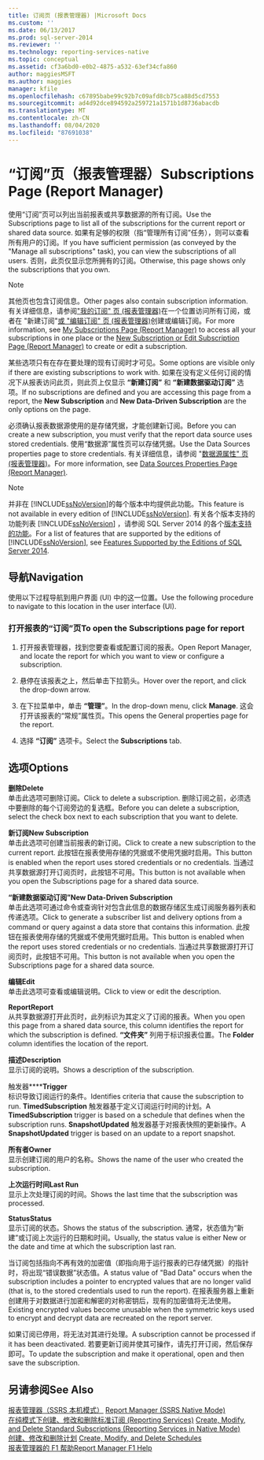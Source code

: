 ```yaml
---
title: 订阅页 (报表管理器) |Microsoft Docs
ms.custom: ''
ms.date: 06/13/2017
ms.prod: sql-server-2014
ms.reviewer: ''
ms.technology: reporting-services-native
ms.topic: conceptual
ms.assetid: cf3a6bd0-e0b2-4875-a532-63ef34cfa860
author: maggiesMSFT
ms.author: maggies
manager: kfile
ms.openlocfilehash: c67895babe99c92b7c09afd8cb75ca88d5cd7553
ms.sourcegitcommit: ad4d92dce894592a259721a1571b1d8736abacdb
ms.translationtype: MT
ms.contentlocale: zh-CN
ms.lasthandoff: 08/04/2020
ms.locfileid: "87691038"
---
```

# <a name="subscriptions-page-report-manager"></a><span data-ttu-id="c3680-102">“订阅”页（报表管理器）</span><span class="sxs-lookup"><span data-stu-id="c3680-102">Subscriptions Page (Report Manager)</span></span>
  <span data-ttu-id="c3680-103">使用“订阅”页可以列出当前报表或共享数据源的所有订阅。</span><span class="sxs-lookup"><span data-stu-id="c3680-103">Use the Subscriptions page to list all of the subscriptions for the current report or shared data source.</span></span> <span data-ttu-id="c3680-104">如果有足够的权限（指“管理所有订阅”任务），则可以查看所有用户的订阅。</span><span class="sxs-lookup"><span data-stu-id="c3680-104">If you have sufficient permission (as conveyed by the "Manage all subscriptions" task), you can view the subscriptions of all users.</span></span> <span data-ttu-id="c3680-105">否则，此页仅显示您所拥有的订阅。</span><span class="sxs-lookup"><span data-stu-id="c3680-105">Otherwise, this page shows only the subscriptions that you own.</span></span>  
  
> [!NOTE]  
>  <span data-ttu-id="c3680-106">其他页也包含订阅信息。</span><span class="sxs-lookup"><span data-stu-id="c3680-106">Other pages also contain subscription information.</span></span> <span data-ttu-id="c3680-107">有关详细信息，请参阅["我的订阅" 页 &#40;报表管理器&#41;](../../2014/reporting-services/my-subscriptions-page-report-manager.md)在一个位置访问所有订阅，或者在 "新建订阅"[或 "编辑订阅" 页 &#40;报表管理器&#41;](../../2014/reporting-services/new-subscription-or-edit-subscription-page-report-manager.md)创建或编辑订阅。</span><span class="sxs-lookup"><span data-stu-id="c3680-107">For more information, see [My Subscriptions Page &#40;Report Manager&#41;](../../2014/reporting-services/my-subscriptions-page-report-manager.md) to access all your subscriptions in one place or the [New Subscription or Edit Subscription Page &#40;Report Manager&#41;](../../2014/reporting-services/new-subscription-or-edit-subscription-page-report-manager.md) to create or edit a subscription.</span></span>  
  
 <span data-ttu-id="c3680-108">某些选项只有在存在要处理的现有订阅时才可见。</span><span class="sxs-lookup"><span data-stu-id="c3680-108">Some options are visible only if there are existing subscriptions to work with.</span></span> <span data-ttu-id="c3680-109">如果在没有定义任何订阅的情况下从报表访问此页，则此页上仅显示 **“新建订阅”** 和 **“新建数据驱动订阅”** 选项。</span><span class="sxs-lookup"><span data-stu-id="c3680-109">If no subscriptions are defined and you are accessing this page from a report, the **New Subscription** and **New Data-Driven Subscription** are the only options on the page.</span></span>  
  
 <span data-ttu-id="c3680-110">必须确认报表数据源使用的是存储凭据，才能创建新订阅。</span><span class="sxs-lookup"><span data-stu-id="c3680-110">Before you can create a new subscription, you must verify that the report data source uses stored credentials.</span></span> <span data-ttu-id="c3680-111">使用“数据源”属性页可以存储凭据。</span><span class="sxs-lookup"><span data-stu-id="c3680-111">Use the Data Sources properties page to store credentials.</span></span> <span data-ttu-id="c3680-112">有关详细信息，请参阅 "[数据源属性" 页 &#40;报表管理器&#41;](../../2014/reporting-services/data-sources-properties-page-report-manager.md)。</span><span class="sxs-lookup"><span data-stu-id="c3680-112">For more information, see [Data Sources Properties Page &#40;Report Manager&#41;](../../2014/reporting-services/data-sources-properties-page-report-manager.md).</span></span>  
  
> [!NOTE]  
>  <span data-ttu-id="c3680-113">并非在 [!INCLUDE[ssNoVersion](../includes/ssnoversion-md.md)]的每个版本中均提供此功能。</span><span class="sxs-lookup"><span data-stu-id="c3680-113">This feature is not available in every edition of [!INCLUDE[ssNoVersion](../includes/ssnoversion-md.md)].</span></span> <span data-ttu-id="c3680-114">有关各个版本支持的功能列表 [!INCLUDE[ssNoVersion](../includes/ssnoversion-md.md)] ，请参阅 SQL Server 2014 的各个[版本支持的功能](../../2014/getting-started/features-supported-by-the-editions-of-sql-server-2014.md)。</span><span class="sxs-lookup"><span data-stu-id="c3680-114">For a list of features that are supported by the editions of [!INCLUDE[ssNoVersion](../includes/ssnoversion-md.md)], see [Features Supported by the Editions of SQL Server 2014](../../2014/getting-started/features-supported-by-the-editions-of-sql-server-2014.md).</span></span>  
  
## <a name="navigation"></a><span data-ttu-id="c3680-115">导航</span><span class="sxs-lookup"><span data-stu-id="c3680-115">Navigation</span></span>  
 <span data-ttu-id="c3680-116">使用以下过程导航到用户界面 (UI) 中的这一位置。</span><span class="sxs-lookup"><span data-stu-id="c3680-116">Use the following procedure to navigate to this location in the user interface (UI).</span></span>  
  
### <a name="to-open-the-subscriptions-page-for-report"></a><span data-ttu-id="c3680-117">打开报表的“订阅”页</span><span class="sxs-lookup"><span data-stu-id="c3680-117">To open the Subscriptions page for report</span></span>  
  
1.  <span data-ttu-id="c3680-118">打开报表管理器，找到您要查看或配置订阅的报表。</span><span class="sxs-lookup"><span data-stu-id="c3680-118">Open Report Manager, and locate the report for which you want to view or configure a subscription.</span></span>  
  
2.  <span data-ttu-id="c3680-119">悬停在该报表之上，然后单击下拉箭头。</span><span class="sxs-lookup"><span data-stu-id="c3680-119">Hover over the report, and click the drop-down arrow.</span></span>  
  
3.  <span data-ttu-id="c3680-120">在下拉菜单中，单击 **“管理”**。</span><span class="sxs-lookup"><span data-stu-id="c3680-120">In the drop-down menu, click **Manage**.</span></span> <span data-ttu-id="c3680-121">这会打开该报表的“常规”属性页。</span><span class="sxs-lookup"><span data-stu-id="c3680-121">This opens the General properties page for the report.</span></span>  
  
4.  <span data-ttu-id="c3680-122">选择 **“订阅”** 选项卡。</span><span class="sxs-lookup"><span data-stu-id="c3680-122">Select the **Subscriptions** tab.</span></span>  
  
## <a name="options"></a><span data-ttu-id="c3680-123">选项</span><span class="sxs-lookup"><span data-stu-id="c3680-123">Options</span></span>  
 <span data-ttu-id="c3680-124">**删除**</span><span class="sxs-lookup"><span data-stu-id="c3680-124">**Delete**</span></span>  
 <span data-ttu-id="c3680-125">单击此选项可删除订阅。</span><span class="sxs-lookup"><span data-stu-id="c3680-125">Click to delete a subscription.</span></span> <span data-ttu-id="c3680-126">删除订阅之前，必须选中要删除的每个订阅旁边的复选框。</span><span class="sxs-lookup"><span data-stu-id="c3680-126">Before you can delete a subscription, select the check box next to each subscription that you want to delete.</span></span>  
  
 <span data-ttu-id="c3680-127">**新订阅**</span><span class="sxs-lookup"><span data-stu-id="c3680-127">**New Subscription**</span></span>  
 <span data-ttu-id="c3680-128">单击此选项可创建当前报表的新订阅。</span><span class="sxs-lookup"><span data-stu-id="c3680-128">Click to create a new subscription to the current report.</span></span> <span data-ttu-id="c3680-129">此按钮在报表使用存储的凭据或不使用凭据时启用。</span><span class="sxs-lookup"><span data-stu-id="c3680-129">This button is enabled when the report uses stored credentials or no credentials.</span></span> <span data-ttu-id="c3680-130">当通过共享数据源打开订阅页时，此按钮不可用。</span><span class="sxs-lookup"><span data-stu-id="c3680-130">This button is not available when you open the Subscriptions page for a shared data source.</span></span>  
  
 <span data-ttu-id="c3680-131">**“新建数据驱动订阅”**</span><span class="sxs-lookup"><span data-stu-id="c3680-131">**New Data-Driven Subscription**</span></span>  
 <span data-ttu-id="c3680-132">单击此选项可通过命令或查询针对包含此信息的数据存储区生成订阅服务器列表和传递选项。</span><span class="sxs-lookup"><span data-stu-id="c3680-132">Click to generate a subscriber list and delivery options from a command or query against a data store that contains this information.</span></span> <span data-ttu-id="c3680-133">此按钮在报表使用存储的凭据或不使用凭据时启用。</span><span class="sxs-lookup"><span data-stu-id="c3680-133">This button is enabled when the report uses stored credentials or no credentials.</span></span> <span data-ttu-id="c3680-134">当通过共享数据源打开订阅页时，此按钮不可用。</span><span class="sxs-lookup"><span data-stu-id="c3680-134">This button is not available when you open the Subscriptions page for a shared data source.</span></span>  
  
 <span data-ttu-id="c3680-135">**编辑**</span><span class="sxs-lookup"><span data-stu-id="c3680-135">**Edit**</span></span>  
 <span data-ttu-id="c3680-136">单击此选项可查看或编辑说明。</span><span class="sxs-lookup"><span data-stu-id="c3680-136">Click to view or edit the description.</span></span>  
  
 <span data-ttu-id="c3680-137">**Report**</span><span class="sxs-lookup"><span data-stu-id="c3680-137">**Report**</span></span>  
 <span data-ttu-id="c3680-138">从共享数据源打开此页时，此列标识为其定义了订阅的报表。</span><span class="sxs-lookup"><span data-stu-id="c3680-138">When you open this page from a shared data source, this column identifies the report for which the subscription is defined.</span></span> <span data-ttu-id="c3680-139">**“文件夹”** 列用于标识报表位置。</span><span class="sxs-lookup"><span data-stu-id="c3680-139">The **Folder** column identifies the location of the report.</span></span>  
  
 <span data-ttu-id="c3680-140">**描述**</span><span class="sxs-lookup"><span data-stu-id="c3680-140">**Description**</span></span>  
 <span data-ttu-id="c3680-141">显示订阅的说明。</span><span class="sxs-lookup"><span data-stu-id="c3680-141">Shows a description of the subscription.</span></span>  
  
 <span data-ttu-id="c3680-142">触发器\*\*\*\*</span><span class="sxs-lookup"><span data-stu-id="c3680-142">**Trigger**</span></span>  
 <span data-ttu-id="c3680-143">标识导致订阅运行的条件。</span><span class="sxs-lookup"><span data-stu-id="c3680-143">Identifies criteria that cause the subscription to run.</span></span> <span data-ttu-id="c3680-144">**TimedSubscription** 触发器基于定义订阅运行时间的计划。</span><span class="sxs-lookup"><span data-stu-id="c3680-144">A **TimedSubscription** trigger is based on a schedule that defines when the subscription runs.</span></span> <span data-ttu-id="c3680-145">**SnapshotUpdated** 触发器基于对报表快照的更新操作。</span><span class="sxs-lookup"><span data-stu-id="c3680-145">A **SnapshotUpdated** trigger is based on an update to a report snapshot.</span></span>  
  
 <span data-ttu-id="c3680-146">**所有者**</span><span class="sxs-lookup"><span data-stu-id="c3680-146">**Owner**</span></span>  
 <span data-ttu-id="c3680-147">显示创建订阅的用户的名称。</span><span class="sxs-lookup"><span data-stu-id="c3680-147">Shows the name of the user who created the subscription.</span></span>  
  
 <span data-ttu-id="c3680-148">**上次运行时间**</span><span class="sxs-lookup"><span data-stu-id="c3680-148">**Last Run**</span></span>  
 <span data-ttu-id="c3680-149">显示上次处理订阅的时间。</span><span class="sxs-lookup"><span data-stu-id="c3680-149">Shows the last time that the subscription was processed.</span></span>  
  
 <span data-ttu-id="c3680-150">**Status**</span><span class="sxs-lookup"><span data-stu-id="c3680-150">**Status**</span></span>  
 <span data-ttu-id="c3680-151">显示订阅的状态。</span><span class="sxs-lookup"><span data-stu-id="c3680-151">Shows the status of the subscription.</span></span> <span data-ttu-id="c3680-152">通常，状态值为“新建”或订阅上次运行的日期和时间。</span><span class="sxs-lookup"><span data-stu-id="c3680-152">Usually, the status value is either New or the date and time at which the subscription last ran.</span></span>  
  
 <span data-ttu-id="c3680-153">当订阅包括指向不再有效的加密值（即指向用于运行报表的已存储凭据）的指针时，将出现“错误数据”状态值。</span><span class="sxs-lookup"><span data-stu-id="c3680-153">A status value of "Bad Data" occurs when the subscription includes a pointer to encrypted values that are no longer valid (that is, to the stored credentials used to run the report).</span></span> <span data-ttu-id="c3680-154">在报表服务器上重新创建用于对数据进行加密和解密的对称密钥后，现有的加密值将无法使用。</span><span class="sxs-lookup"><span data-stu-id="c3680-154">Existing encrypted values become unusable when the symmetric keys used to encrypt and decrypt data are recreated on the report server.</span></span>  
  
 <span data-ttu-id="c3680-155">如果订阅已停用，将无法对其进行处理。</span><span class="sxs-lookup"><span data-stu-id="c3680-155">A subscription cannot be processed if it has been deactivated.</span></span> <span data-ttu-id="c3680-156">若要更新订阅并使其可操作，请先打开订阅，然后保存即可。</span><span class="sxs-lookup"><span data-stu-id="c3680-156">To update the subscription and make it operational, open and then save the subscription.</span></span>  
  
## <a name="see-also"></a><span data-ttu-id="c3680-157">另请参阅</span><span class="sxs-lookup"><span data-stu-id="c3680-157">See Also</span></span>  
 <span data-ttu-id="c3680-158">[报表管理器（SSRS 本机模式）](../../2014/reporting-services/report-manager-ssrs-native-mode.md) </span><span class="sxs-lookup"><span data-stu-id="c3680-158">[Report Manager  &#40;SSRS Native Mode&#41;](../../2014/reporting-services/report-manager-ssrs-native-mode.md) </span></span>  
 <span data-ttu-id="c3680-159">[在纯模式下创建、修改和删除标准订阅 &#40;Reporting Services&#41;](subscriptions/create-and-manage-subscriptions-for-native-mode-report-servers.md) </span><span class="sxs-lookup"><span data-stu-id="c3680-159">[Create, Modify, and Delete Standard Subscriptions &#40;Reporting Services in Native Mode&#41;](subscriptions/create-and-manage-subscriptions-for-native-mode-report-servers.md) </span></span>  
 <span data-ttu-id="c3680-160">[创建、修改和删除计划](subscriptions/create-modify-and-delete-schedules.md) </span><span class="sxs-lookup"><span data-stu-id="c3680-160">[Create, Modify, and Delete Schedules](subscriptions/create-modify-and-delete-schedules.md) </span></span>  
 [<span data-ttu-id="c3680-161">报表管理器的 F1 帮助</span><span class="sxs-lookup"><span data-stu-id="c3680-161">Report Manager F1 Help</span></span>](../../2014/reporting-services/report-manager-f1-help.md)  
  
  
